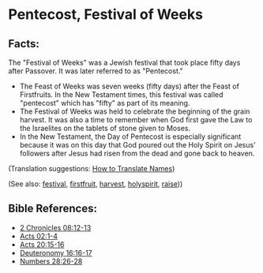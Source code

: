 # Pentecost, Festival of Weeks #

## Facts: ##

The "Festival of Weeks" was a Jewish festival that took place fifty days after Passover. It was later referred to as "Pentecost."

* The Feast of Weeks was seven weeks (fifty days) after the Feast of Firstfruits. In the New Testament times, this festival was called "pentecost" which has "fifty" as part of its meaning.
* The Festival of Weeks was held to celebrate the beginning of the grain harvest. It was also a time to remember when God first gave the Law to the Israelites on the tablets of stone given to Moses.
* In the New Testament, the Day of Pentecost is especially significant because it was on this day that God poured out the Holy Spirit on Jesus' followers after Jesus had risen from the dead and gone back to heaven.

(Translation suggestions: [How to Translate Names](https://git.door43.org/Door43/en-ta-translate-vol1/src/master/content/translate_names.md))

(See also: [festival](../other/festival.md), [firstfruit](../kt/firstfruit.md), [harvest](../kt/harvest.md), [holyspirit](../kt/holyspirit.md), [raise](../kt/raise.md)))

## Bible References: ##

* [2 Chronicles 08:12-13](https://door43.org/en/bible/notes/2ch/08/12)
* [Acts 02:1-4](https://door43.org/en/bible/notes/act/02/01)
* [Acts 20:15-16](https://door43.org/en/bible/notes/act/20/15)
* [Deuteronomy 16:16-17](https://door43.org/en/bible/notes/deu/16/16)
* [Numbers 28:26-28](https://door43.org/en/bible/notes/num/28/26)


